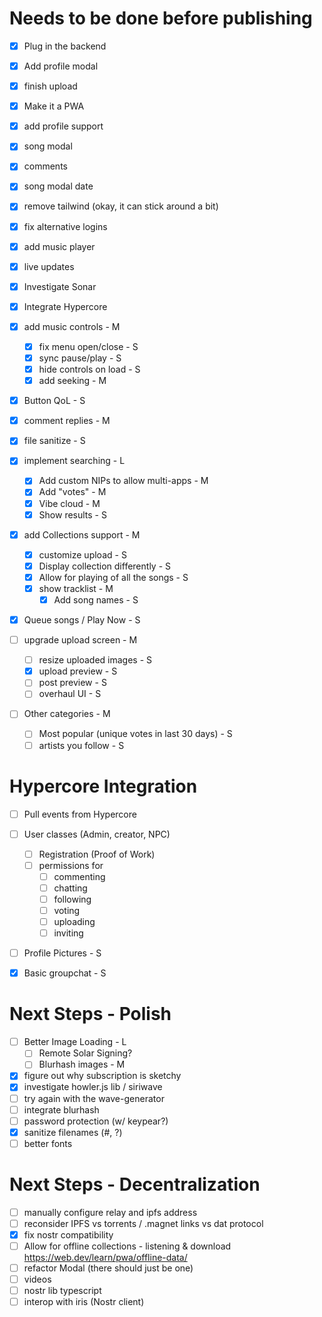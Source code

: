 # Needs to be done before publishing
- [x] Plug in the backend
- [x] Add profile modal
- [x] finish upload
- [x] Make it a PWA
- [x] add profile support
- [x] song modal
- [x] comments
- [x] song modal date
- [x] remove tailwind (okay, it can stick around a bit)
- [x] fix alternative logins
- [x] add music player
- [x] live updates
- [x] Investigate Sonar
- [x] Integrate Hypercore
- [x] add music controls - M
    - [x] fix menu open/close - S
    - [x] sync pause/play - S
    - [x] hide controls on load - S
    - [x] add seeking - M

- [x] Button QoL - S
- [x] comment replies - M

- [x] file sanitize - S

- [x] implement searching - L
    - [x] Add custom NIPs to allow multi-apps - M
    - [x] Add "votes" - M
    - [x] Vibe cloud - M 
    - [x] Show results - S

- [x] add Collections support - M
    - [x] customize upload - S
    - [x] Display collection differently - S
    - [x] Allow for playing of all the songs - S
    - [x] show tracklist - M
        - [x] Add song names - S

- [x] Queue songs / Play Now - S

- [ ] upgrade upload screen - M
    - [ ] resize uploaded images - S
    - [x] upload preview - S 
    - [ ] post preview - S 
    - [ ] overhaul UI - S

- [ ] Other categories - M
    - [ ] Most popular (unique votes in last 30 days) - S
    - [ ] artists you follow - S

# Hypercore Integration
- [ ] Pull events from Hypercore

- [ ] User classes (Admin, creator, NPC)
    - [ ] Registration (Proof of Work)
    - [ ] permissions for
        - [ ] commenting
        - [ ] chatting
        - [ ] following
        - [ ] voting
        - [ ] uploading
        - [ ] inviting

- [ ] Profile Pictures - S

- [x] Basic groupchat - S

# Next Steps - Polish
- [ ] Better Image Loading - L
    - [ ] Remote Solar Signing?
    - [ ] Blurhash images - M

- [x] figure out why subscription is sketchy
- [x] investigate howler.js lib / siriwave
- [ ] try again with the wave-generator
- [ ] integrate blurhash
- [ ] password protection (w/ keypear?)
- [x] sanitize filenames (#, ?)
- [ ] better fonts

# Next Steps - Decentralization
- [ ] manually configure relay and ipfs address
- [ ] reconsider IPFS vs torrents / .magnet links vs dat protocol
- [x] fix nostr compatibility
- [ ] Allow for offline collections - listening & download https://web.dev/learn/pwa/offline-data/
- [ ] refactor Modal (there should just be one)
- [ ] videos
- [ ] nostr lib typescript
- [ ] interop with iris (Nostr client)
